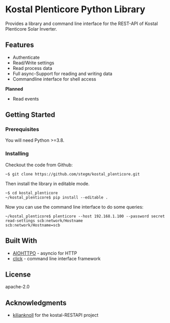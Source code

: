 # Kostal Plenticore Python Library

Provides a library and command line interface for the REST-API of Kostal Plenticore Solar Inverter.

## Features

* Authenticate
* Read/Write settings
* Read process data
* Full async-Support for reading and writing data
* Commandline interface for shell access

**Planned**
* Read events


## Getting Started

### Prerequisites

You will need Python >=3.8.

### Installing

Checkout the code from Github:

```shell script
~$ git clone https://github.com/stegm/kostal_plenticore.git
```

Then install the library in editable mode.

```shell script
~$ cd kostal_plenticore
~/kostal_plenticore$ pip install --editable . 
```

Now you can use the command line interface to do some queries:

```shell script
~/kostal_plenticore$ plenticore --host 192.168.1.100 --password secret read-settings scb:network/Hostname
scb:network/Hostname=scb
```


## Built With

* [AIOHTTPO](https://docs.aiohttp.org/en/stable/) - asyncio for HTTP
* [click](https://click.palletsprojects.com/) - command line interface framework

## License

apache-2.0

## Acknowledgments

* [kilianknoll](https://github.com/kilianknoll) for the kostal-RESTAPI project 

